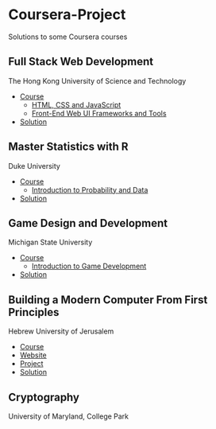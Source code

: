 # Coursera-Project
Solutions to some Coursera courses

## Full Stack Web Development
The Hong Kong University of Science and Technology
- [Course](https://www.coursera.org/specializations/full-stack)
    - [HTML, CSS and JavaScript](https://www.coursera.org/learn/html-css-javascript)
    - [Front-End Web UI Frameworks and Tools](https://www.coursera.org/learn/web-frameworks)
- [Solution](full-stack)

## Master Statistics with R
Duke University
- [Course](https://www.coursera.org/specializations/statistics)
    - [Introduction to Probability and Data](https://www.coursera.org/learn/probability-intro)
- [Solution](statistics)

## Game Design and Development
Michigan State University
- [Course](https://www.coursera.org/specializations/game-development)
    - [Introduction to Game Development](https://www.coursera.org/learn/game-development)
- [Solution](game-development)

## Building a Modern Computer From First Principles
Hebrew University of Jerusalem
- [Course](https://www.coursera.org/learn/build-a-computer)
- [Website](http://nand2tetris.org)
- [Project](http://nand2tetris.org/course.php)
- [Solution](nand2tetris)

## Cryptography
University of Maryland, College Park
